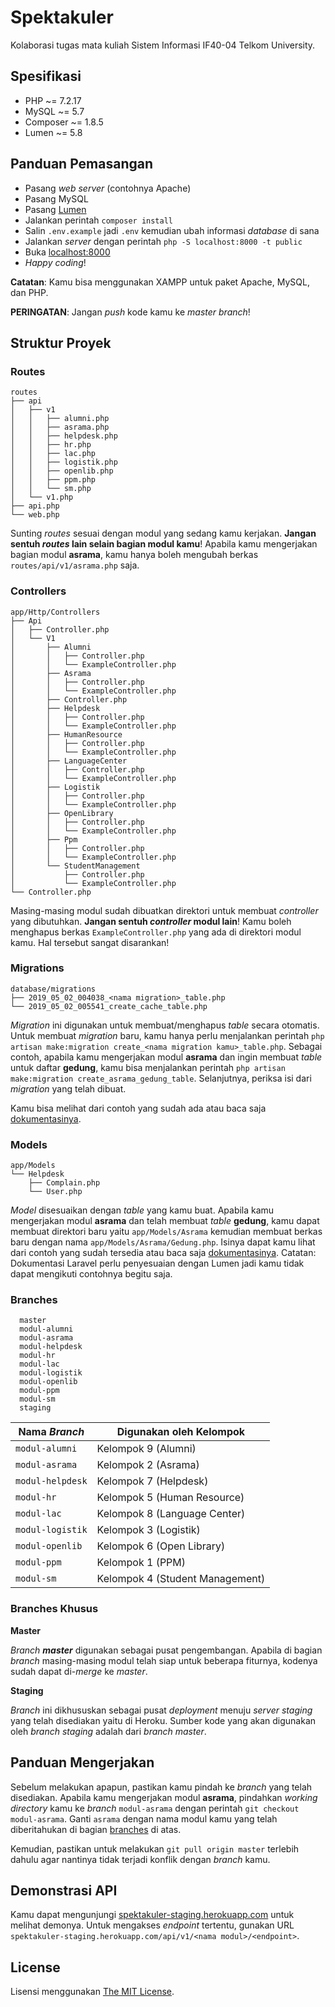 # Spektakuler

Kolaborasi tugas mata kuliah Sistem Informasi IF40-04 Telkom University.

## Spesifikasi

* PHP ~= 7.2.17
* MySQL ~= 5.7
* Composer ~= 1.8.5
* Lumen ~= 5.8

## Panduan Pemasangan

* Pasang _web server_ (contohnya Apache)
* Pasang MySQL
* Pasang [Lumen](https://lumen.laravel.com/docs/5.8/installation)
* Jalankan perintah `composer install`
* Salin `.env.example` jadi `.env` kemudian ubah informasi _database_ di sana
* Jalankan _server_ dengan perintah `php -S localhost:8000 -t public`
* Buka [localhost:8000](http://localhost:8000/)
* _Happy coding_!

**Catatan**: Kamu bisa menggunakan XAMPP untuk paket Apache, MySQL, dan PHP.

**PERINGATAN**: Jangan _push_ kode kamu ke _master branch_!

## Struktur Proyek

### Routes

```
routes
├── api
│   ├── v1
│   │   ├── alumni.php
│   │   ├── asrama.php
│   │   ├── helpdesk.php
│   │   ├── hr.php
│   │   ├── lac.php
│   │   ├── logistik.php
│   │   ├── openlib.php
│   │   ├── ppm.php
│   │   └── sm.php
│   └── v1.php
├── api.php
└── web.php
```

Sunting _routes_ sesuai dengan modul yang sedang kamu kerjakan.
**Jangan sentuh _routes_ lain selain bagian modul kamu**!
Apabila kamu mengerjakan bagian modul **asrama**, kamu hanya boleh mengubah berkas
`routes/api/v1/asrama.php` saja.

### Controllers

```
app/Http/Controllers
├── Api
│   ├── Controller.php
│   └── V1
│       ├── Alumni
│       │   ├── Controller.php
│       │   └── ExampleController.php
│       ├── Asrama
│       │   ├── Controller.php
│       │   └── ExampleController.php
│       ├── Controller.php
│       ├── Helpdesk
│       │   ├── Controller.php
│       │   └── ExampleController.php
│       ├── HumanResource
│       │   ├── Controller.php
│       │   └── ExampleController.php
│       ├── LanguageCenter
│       │   ├── Controller.php
│       │   └── ExampleController.php
│       ├── Logistik
│       │   ├── Controller.php
│       │   └── ExampleController.php
│       ├── OpenLibrary
│       │   ├── Controller.php
│       │   └── ExampleController.php
│       ├── Ppm
│       │   ├── Controller.php
│       │   └── ExampleController.php
│       └── StudentManagement
│           ├── Controller.php
│           └── ExampleController.php
└── Controller.php
```

Masing-masing modul sudah dibuatkan direktori untuk membuat _controller_ yang dibutuhkan.
**Jangan sentuh _controller_ modul lain**!
Kamu boleh menghapus berkas `ExampleController.php` yang ada di direktori modul kamu.
Hal tersebut sangat disarankan!

### Migrations

```
database/migrations
├── 2019_05_02_004038_<nama migration>_table.php
└── 2019_05_02_005541_create_cache_table.php
```

_Migration_ ini digunakan untuk membuat/menghapus _table_ secara otomatis.
Untuk membuat _migration_ baru, kamu hanya perlu menjalankan perintah
`php artisan make:migration create_<nama migration kamu>_table.php`.
Sebagai contoh, apabila kamu mengerjakan modul **asrama** dan ingin membuat _table_
untuk daftar **gedung**, kamu bisa menjalankan perintah
`php artisan make:migration create_asrama_gedung_table`.
Selanjutnya, periksa isi dari _migration_ yang telah dibuat.

Kamu bisa melihat dari contoh yang sudah ada atau baca saja
[dokumentasinya](https://laravel.com/docs/5.8/migrations).

### Models

```
app/Models
└── Helpdesk
    ├── Complain.php
    └── User.php
```

_Model_ disesuaikan dengan _table_ yang kamu buat. Apabila kamu mengerjakan modul
**asrama** dan telah membuat _table_ **gedung**, kamu dapat membuat direktori baru
yaitu `app/Models/Asrama` kemudian membuat berkas baru dengan nama `app/Models/Asrama/Gedung.php`.
Isinya dapat kamu lihat dari contoh yang sudah tersedia atau baca saja
[dokumentasinya](https://laravel.com/docs/5.8/eloquent).
Catatan: Dokumentasi Laravel perlu penyesuaian dengan Lumen jadi kamu tidak dapat
mengikuti contohnya begitu saja.

### Branches

```
  master
  modul-alumni
  modul-asrama
  modul-helpdesk
  modul-hr
  modul-lac
  modul-logistik
  modul-openlib
  modul-ppm
  modul-sm
  staging
```

| Nama _Branch_    | Digunakan oleh Kelompok         |
|------------------|---------------------------------|
| `modul-alumni`   | Kelompok 9 (Alumni)             |
| `modul-asrama`   | Kelompok 2 (Asrama)             |
| `modul-helpdesk` | Kelompok 7 (Helpdesk)           |
| `modul-hr`       | Kelompok 5 (Human Resource)     |
| `modul-lac`      | Kelompok 8 (Language Center)    |
| `modul-logistik` | Kelompok 3 (Logistik)           |
| `modul-openlib`  | Kelompok 6 (Open Library)       |
| `modul-ppm`      | Kelompok 1 (PPM)                |
| `modul-sm`       | Kelompok 4 (Student Management) |

### Branches Khusus

**Master**

_Branch_ **_master_** digunakan sebagai pusat pengembangan.
Apabila di bagian _branch_ masing-masing modul telah siap untuk beberapa
fiturnya, kodenya sudah dapat di-_merge_ ke _master_.

**Staging**

_Branch_ ini dikhususkan sebagai pusat _deployment_ menuju _server staging_
yang telah disediakan yaitu di Heroku. Sumber kode yang akan digunakan
oleh _branch_ _staging_ adalah dari _branch_ _master_.

## Panduan Mengerjakan

Sebelum melakukan apapun, pastikan kamu pindah ke _branch_ yang telah disediakan.
Apabila kamu mengerjakan modul **asrama**, pindahkan _working directory_ kamu
ke _branch_ `modul-asrama` dengan perintah `git checkout modul-asrama`.
Ganti `asrama` dengan nama modul kamu yang telah diberitahukan di bagian
[branches](#branches) di atas.

Kemudian, pastikan untuk melakukan `git pull origin master` terlebih dahulu
agar nantinya tidak terjadi konflik dengan _branch_ kamu.

## Demonstrasi API

Kamu dapat mengunjungi [spektakuler-staging.herokuapp.com][1] untuk melihat
demonya. Untuk mengakses _endpoint_ tertentu, gunakan URL
`spektakuler-staging.herokuapp.com/api/v1/<nama modul>/<endpoint>`.

[1]: https://spektakuler-staging.herokuapp.com/

## License

Lisensi menggunakan [The MIT License](LICENSE).

